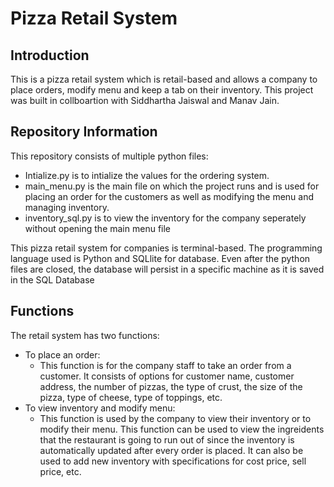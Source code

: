 # Pizza Retail System

## Introduction

This is a pizza retail system which is retail-based and allows a company to place orders, modify menu and keep a tab on their inventory.
This project was built in collboartion with Siddhartha Jaiswal and Manav Jain.


## Repository Information

This repository consists of multiple python files:
- Intialize.py is to intialize the values for the ordering system. 
- main_menu.py is the main file on which the project runs and is used for placing an order for the customers as well as modifying the menu and managing inventory.
- inventory_sql.py is to view the inventory for the company seperately without opening the main menu file


This pizza retail system for companies is terminal-based. The programming language used is Python and SQLlite for database. Even after the python files are closed, the database will persist in a specific machine as it is saved in the SQL Database


## Functions

The retail system has two functions:

- To place an order:
  - This function is for the company staff to take an order from a customer. It consists of options for customer name, customer address, the number of pizzas, the type of crust, the size of the pizza, type of cheese, type of toppings, etc.
- To view inventory and modify menu:
  - This function is used by the company to view their inventory or to modify their menu. This function can be used to view the ingreidents that the restaurant is going to run out of since the inventory is automatically updated after every order is placed. It can also be used to add new inventory with specifications for cost price, sell price, etc.
